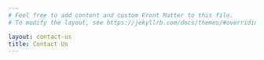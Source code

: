 ```yaml
---
# Feel free to add content and custom Front Matter to this file.
# To modify the layout, see https://jekyllrb.com/docs/themes/#overriding-theme-defaults

layout: contact-us
title: Contact Us
---
```


